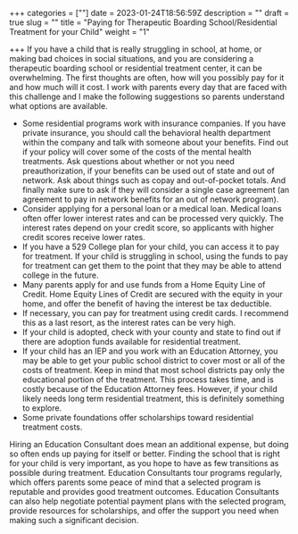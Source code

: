 +++
categories = [""]
date = 2023-01-24T18:56:59Z
description = ""
draft = true
slug = ""
title = "Paying for Therapeutic Boarding School/Residential Treatment for your Child"
weight = "1"

+++
If you have a child that is really struggling in school, at home, or making bad choices in social situations, and you are considering a therapeutic boarding school or residential treatment center, it can be overwhelming. The first thoughts are often, how will you possibly pay for it and how much will it cost. I work with parents every day that are faced with this challenge and I make the following suggestions so parents understand what options are available.

* Some residential programs work with insurance companies. If you have private insurance, you should call the behavioral health department within the company and talk with someone about your benefits. Find out if your policy will cover some of the costs of the mental health treatments. Ask questions about whether or not you need preauthorization, if your benefits can be used out of state and out of network. Ask about things such as copay and out-of-pocket totals. And finally make sure to ask if they will consider a single case agreement (an agreement to pay in network benefits for an out of network program).
* Consider applying for a personal loan or a medical loan. Medical loans often offer lower interest rates and can be processed very quickly. The interest rates depend on your credit score, so applicants with higher credit scores receive lower rates.
* If you have a 529 College plan for your child, you can access it to pay for treatment. If your child is struggling in school, using the funds to pay for treatment can get them to the point that they may be able to attend college in the future.
* Many parents apply for and use funds from a Home Equity Line of Credit. Home Equity Lines of Credit are secured with the equity in your home, and offer the benefit of having the interest be tax deductible.
* If necessary, you can pay for treatment using credit cards. I recommend this as a last resort, as the interest rates can be very high.
* If your child is adopted, check with your county and state to find out if there are adoption funds available for residential treatment.
* If your child has an IEP and you work with an Education Attorney, you may be able to get your public school district to cover most or all of the costs of treatment. Keep in mind that most school districts pay only the educational portion of the treatment. This process takes time, and is costly because of the Education Attorney fees. However, if your child likely needs long term residential treatment, this is definitely something to explore.
* Some private foundations offer scholarships toward residential treatment costs.

Hiring an Education Consultant does mean an additional expense, but doing so often ends up paying for itself or better. Finding the school that is right for your child is very important, as you hope to have as few transitions as possible during treatment. Education Consultants tour programs regularly, which offers parents some peace of mind that a selected program is reputable and provides good treatment outcomes. Education Consultants can also help negotiate potential payment plans with the selected program, provide resources for scholarships, and offer the support you need when making such a significant decision.